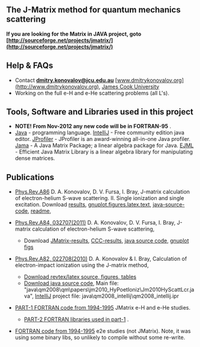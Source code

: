 ## The J-Matrix method for quantum mechanics scattering ##
**If you are looking for the Matrix in JAVA project, goto [http://sourceforge.net/projects/jmatrix/](http://sourceforge.net/projects/jmatrix/)**


## Help & FAQs ##
  * Contact **dmitry.konovalov@jcu.edu.au** [www.dmitrykonovalov.org](http://www.dmitrykonovalov.org), [James Cook University](http://www.jcu.edu.au/business/staff/academic/JCUDEV_018491.html)
  * Working on the full e-H and e-He scattering problems (all L's).

## Tools, Software and Libraries used in this project ##
  * **NOTE! From Nov-2012 any new code will be in FORTRAN-95** .
  * [Java](http://www.java.com/en/download/index.jsp) - programming language. [IntelliJ](http://www.jetbrains.com/idea/) - Free community edition java editor. [JProfiler](http://www.ej-technologies.com/products/jprofiler/overview.html) - JProfiler is an award-winning all-in-one Java profiler. [Jama](http://math.nist.gov/javanumerics/jama/) - A Java Matrix Package; a linear algebra package for Java. [EJML](http://code.google.com/p/efficient-java-matrix-library/) - Efficient Java Matrix Library is a linear algebra library for manipulating dense matrices.


## Publications ##

  * [Phys.Rev.A86](http://jmatrix.googlecode.com/files/KonovalovFursaBray2012_PhysRevA86_052704.pdf) D. A. Konovalov, D. V. Fursa, I. Bray, J-matrix calculation of electron-helium S-wave scattering. II. Single ionization and single excitation. Download [results](http://jmatrix.googlecode.com/files/KonovalovFursaBray_PhysRevA86_results.zip), [gnuplot.figures.latex.text](http://jmatrix.googlecode.com/files/pra_2012_HeSWaveRes_v2_resubmit_copy.zip), [java-source-code](http://jmatrix.googlecode.com/files/jmatrix_src_java_120209_120927.zip), [readme](http://jmatrix.googlecode.com/files/readme_for_jmatrix_src_java_120209_120927.txt),


  * [Phys.Rev.A84, 032707(2011)](http://jmatrix.googlecode.com/files/KonovalovFursaBray_PhysRevA.84.032707.pdf) D. A. Konovalov, D. V. Fursa, I. Bray, J-matrix calculation of electron-helium S-wave scattering,
    * Download [JMatrix-results](http://jmatrix.googlecode.com/files/JM_FC_Nt50_N81.zip), [CCC-results](http://jmatrix.googlecode.com/files/CCC_FC_Nt50_110510.zip), [java source code](http://jmatrix.googlecode.com/files/jmatrix_src_110527.zip), [gnuplot figs](http://jmatrix.googlecode.com/files/HeSWaveFC_figs.zip)

  * [Phys.Rev.A82, 022708(2010)](http://jmatrix.googlecode.com/files/KonovalovBray_PhysRevA.82.022708.pdf) D. A. Konovalov & I. Bray, Calculation of electron-impact ionization using the J-matrix method,
    * [Download revtex/latex source, figures, tables](http://jmatrix.googlecode.com/files/Copy_of_2010_JmHyPoetIoniz_v100525.zip)
    * [Download java source code](http://jmatrix.googlecode.com/files/Copy_of_qmstation_svn_100507_v100525.zip), Main file: "java\qm2008\qm\papers\jm2010\_HyPoetIoniz\Jm2010HyScattLcr.java", [IntelliJ](http://www.jetbrains.com/idea/) project file: java\qm2008\_intellij\qm2008\_intellij.ipr

  * [PART-1 FORTRAN code from 1994-1995](http://jmatrix.googlecode.com/files/jm1995_fortran_jm.zip)  JMatrix e-H and e-He studies.
    * [PART-2 FORTRAN libraries used in part-1](http://jmatrix.googlecode.com/files/jm1995_fortran_dimalib.zip) .

  * [FORTRAN code from 1994-1995](http://jmatrix.googlecode.com/files/e2e1995_fortran.zip)  e2e studies (not JMatrix). Note, it was using some binary libs, so unlikely to compile without some re-write.

